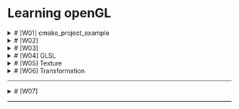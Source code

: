 # Learning openGL

<details>
  <summary># [W01] cmake_project_example</summary>

- I learned how to set up OpenGL on an M1 MacBook.
- CMake will be used for configuring and building projects.
- I will create a `CMakeLists.txt` file and configure and build the project using the command palette in VSCode.
- OpenGL will be compiled with Xcode (Apple supports OpenGL up to version 4.1).

## What should I learn this week?
In this chapter, I will set up my OpenGL environment on an M1 Mac running macOS.

I will use VSCode to progress in coding for graphics programming.

## Setup
Some extensions are needed in VSCode.

1. C/C++ extension.
2. ~~C/C++ Intellisense~~: Deprecated. It was merged into the C/C++ extension.
3. CMake.
4. CMake Tools.

## Compilation
On macOS, OpenGL has been officially deprecated. So, I will use OpenGL 3.3 to study computer graphics.
(I heard OpenGL 4.6 was released, but Apple supports only up to 4.1.)

Additionally, I need **Xcode** to compile OpenGL code.

## CMake
It surprised me! At 42 Seoul, I had to manually type all the `Makefile` commands to compile the source code and generate the executable file.
With CMake, it automatically creates the build directory and `Makefile` with just one action.

### CMakeLists.txt
This is a recipe to create the build directory. We can set the following points:

- Define build targets (e.g., `add_executable`, `add_library`).
- Set compiler options and link options.
- Find external libraries (`find_package`).
- Set installation rules.

In this chapter, I created a `CMakeLists.txt` like the one below:

```cmake
# Set minimum version of CMake
cmake_minimum_required(VERSION 3.14)

# Set variable PROJECT_NAME as cmake_project_example and specify C++ version
set(PROJECT_NAME cmake_project_example)
set(CMAKE_CXX_STANDARD 17)

# Define the project. The project() command sets the project name and language version.
project(${PROJECT_NAME})

# Add executable file for ${PROJECT_NAME} using src/main.cpp
add_executable(${PROJECT_NAME} src/main.cpp)
```

### Configuration & Build
In this class, I use the command palette for "CMake: Configure" and "CMake: Build".

1. **Configuration**  
   In this step, the `CMakeLists.txt` is processed, creating the build system (like a `Makefile`), and setting up the environment for the compiler, platform, etc.

2. **Build**  
   The sources are compiled, and object files are linked. All requested targets (libraries, executables, etc.) are built.

In our source code, `main.cpp`, we print "Hello, World!" to stdout. When we execute the built executable, we can see "Hello, World!" printed in the console.


</details>

<details>
<summary> # [W02] </summary>

## Including External Library Using CMake

### Add GLFW Dependency
- OpenGL is just an API for graphics.
- It doesn't have features like creating a window, creating and connecting a surface, or connecting a keyboard and mouse to the window.

For these utilities, we need the **GLFW** library. It will be included using CMake, making it easy to connect to our project.

### In the CMake File to Add External Library Dependency

<details><summary> Dependency.cmake File </summary>

```cmake
# include below adds an external project.
# Here, include allows us to use the ExternalProject_Add feature.
include(ExternalProject)

# Set variables for the dependency.
set(DEP_INSTALL_DIR ${PROJECT_BINARY_DIR}/install)
set(DEP_INCLUDE_DIR ${DEP_INSTALL_DIR}/include)
set(DEP_LIB_DIR ${DEP_INSTALL_DIR}/lib)

# ExternalProject_Add function creates a connection between our project and an external git project. 
# The external project will be automatically handled by CMake, and we also configure the CMake options for the external project.

ExternalProject_Add(
    dep_glfw
    GIT_REPOSITORY "https://github.com/glfw/glfw.git"
    GIT_TAG "3.3.3"
    GIT_SHALLOW 1
    UPDATE_COMMAND ""
    PATCH_COMMAND ""
    TEST_COMMAND ""
    CMAKE_ARGS
        -DCMAKE_INSTALL_PREFIX=${DEP_INSTALL_DIR}
        -DGLFW_BUILD_EXAMPLES=OFF 
        -DGLFW_BUILD_TESTS=OFF
        -DGLFW_BUILD_DOCS=OFF # These options can be found in glfw's CMakeLists.txt. 
        # Using the -D flag, we modify the options.
)

# Setting DEP_@@@@ variables as ${DEP_@@@@} + ###.
# Adding the dependency list and library file list.
set(DEP_LIST ${DEP_LIST} dep_glfw)
set(DEP_LIBS ${DEP_LIBS} glfw3)
```

</details>

If you want to include external libraries, it is better to separate the CMake file into *CMakeLists.txt* and *Dependency.cmake*. This makes managing external and internal libraries easier.

The above code is typed in *dependency.cmake*.

If the code is separated into two files, you need to include the external dependency in your *CMakeLists.txt*.

```cmake
# In CMakeLists.txt, include dependency.cmake
include(Dependency.cmake)

# Set the directories containing headers and libraries.
# In order:
# - location of header files → sets the headers for the compiler.
# - location of library files → specifies the location where the linker can find the necessary library files.
# - sets the libraries → defines the libraries that the linker will reference during compilation.
target_include_directories(${PROJECT_NAME} PUBLIC ${DEP_INCLUDE_DIR})
target_link_directories(${PROJECT_NAME} PUBLIC ${DEP_LIB_DIR})
target_link_libraries(${PROJECT_NAME} PUBLIC ${DEP_LIBS})
```

In *CMakeLists.txt*, we can set the information about the window.

```cmake
# GLFW window setting information
set(WINDOW_NAME "Hello, OpenGL!")
set(WINDOW_WIDTH 960)
set(WINDOW_HEIGHT 540)

# It's the same as "#define WINDOW_NAME "HELLO OPENGL"
# It replaces with a define macro.
target_compile_definitions(${PROJECT_NAME} PUBLIC
    WINDOW_NAME="${WINDOW_NAME}"
    WINDOW_WIDTH=${WINDOW_WIDTH}
    WINDOW_HEIGHT=${WINDOW_HEIGHT}
)

# Dependency files (${DEP_LIST}) must be built before my project.
add_dependencies(${PROJECT_NAME} ${DEP_LIST})
```

As I mentioned, I use macOS. On macOS, you need to explicitly link the required frameworks.

In *dependency.cmake*:

```cmake
if (APPLE)
    find_library(COCOA_FRAMEWORK Cocoa)
    find_library(IOKIT_FRAMEWORK IOKit)
    find_library(COREFOUNDATION_FRAMEWORK CoreFoundation)

    target_link_libraries(${PROJECT_NAME} PUBLIC
        ${COCOA_FRAMEWORK}
        ${IOKIT_FRAMEWORK}
        ${COREFOUNDATION_FRAMEWORK}
        ${OPENGL_FRAMEWORK}
    )
endif()
```

1. **Cocoa**:
   - A framework for constructing user interfaces.

2. **IOKit**:
   - A framework for handling hardware-related tasks, such as interacting with external devices and monitoring hardware status (displays, keyboards, mice, etc.).

3. **CoreFoundation**:
   - A framework for low-level data structures and utilities.
   - Provides tools like basic data types, strings, dates, and collections (arrays, dictionaries, etc.).
   - Helps interact between other macOS frameworks by providing various data types and algorithms.


## Adding Glad Dependency

You include it in the same way as GLFW, but you need to include the Glad header before GLFW. This is because GLFW relies on Glad for loading OpenGL function pointers.

## Booting the Window

1. **glfwInit()**
   - Initializes the GLFW library.
   - This is the first step in using GLFW.

2. **glfwWindowHint()**
   - This function provides information about the window settings.
   - It configures the window by using the hints we pass, such as the OpenGL version, profile, forward compatibility, etc.

3. **glfwCreateWindow()**
   - Creates the window we want with parameters like width, height, and window title.

4. **glfwMakeContextCurrent()**
   - Sets the specified window as the current context.

5. **gladLoadGLLoader()**
   - Loads the OpenGL functions for the current context using the given process address loader function.
   - After this call, OpenGL functions can be used.

6. **glfwWindowShouldClose()**
   - Returns a boolean indicating whether the window should close.

7. **glfwPollEvents()**
   - Checks for events such as keyboard or mouse input.

8. **glfwTerminate()**
   - Cleans up and terminates the GLFW library.

In this flow, we can add functions for graphics:
- **glClearColor()** and **glClear()**: Set the background color and clear the window with that color.
- **glfwSwapBuffers()**: Swaps the window's buffers to display the rendered image smoothly.

- **glfwSetFramebufferSizeCallback()** and **glfwSetKeyCallback()**: Set callback functions for window resize or key press events.

![Callback Function Working](./attachedFiles/image.png)

- **glViewport(0, 0, width, height)**
   - Sets the viewport, which determines the area of the window where rendering happens.
   - The first two parameters (0, 0) refer to the lower-left corner of the window, and the other two specify the width and height of the viewport.

   If the window size changes, you must call `glViewport()` again to reset the viewport size.


then, we can get this window.
![Hello openGL window](/attachedFiles/hello_openGL.png)

</details>

<details><summary> # [W03] </summary>

# Graphics Pipeline

- **Application**: The application provides the vertex locations and colors that we want to draw. In 3D graphics, we generally draw pictures using triangles. In this stage, OpenGL functions are called to handle drawing. After this step, the GPU will be used.

- **Geometry**: This stage processes vertex data and defines vertex positions. It determines how the triangle's location is perceived from a certain camera angle by transforming the geometry according to the camera's viewpoint.

- **Rasterization**: Converts transformed vertices into fragments (potential pixels), turning geometric information into pixels.

- **Pixel Processing**: Processes individual pixels and defines their color, often based on lighting, textures, or other effects.

## Programmable Shader

GLSL (OpenGL Shading Language) is used for GPU programming and is available from the OpenGL 3.3 core profile onward. We need to write the shader code directly.

- **Vertex Shader**: Calculates information for each vertex, such as position, normals, and other per-vertex attributes.
- **Fragment Shader**: Calculates information for each pixel, mainly determining its final color.

## OpenGL Shader

We write the code for vertex and fragment shaders and then build the program. Additionally, there is a way to build shaders before loading using SPIR-V (not covered in this class).

## Shader Code Loading

- Read the shader code from a file.
- Create a shader object and assign the shader code to it.
- Compile the shader.
- If compilation fails, report the error.

## In `src/common.h`

This header file contains commonly used functions.

### `std::optional<>`

```cpp
std::optional<std::string> LoadTextFile(const std::string &filename);
```

`std::optional<>` is a feature introduced in C++17. It provides a way to handle variables that might not have a value. You can check whether the variable has a value using the `has_value()` function.

## Shader Class Design

There is an OpenGL shader object. When an instance is created, it takes a filename for loading. If instance creation fails, we need to free the memory. This is managed using C++11 smart pointers.

### Smart Pointers

Smart pointers manage memory automatically (RAII). Explicit deletion is not needed.

- **`std::unique_ptr<>`**: Manages a memory block exclusively. When the object goes out of scope, it is automatically deleted by the destructor. There is only one owner of the memory, and ownership cannot be copied. Use move semantics to transfer ownership.

- **`std::shared_ptr<>`**: Shares ownership of the memory among multiple pointers. The memory is deleted when the last `shared_ptr` owning it is destroyed.

- **`std::weak_ptr<>`**: Provides access to an object managed by a `shared_ptr` without increasing its reference count, preventing cyclic references.

1. The constructor is private to prevent direct instantiation. Only `CreateFromFile()` can create an instance. Use `CreateFromFile` to create a shader object.

2. No `set()` function is provided. Shader data is managed within the shader object and is protected.

```cpp
ShaderUPtr Shader::CreateFromFile(const std::string& filename, GLenum shaderType)
{
    auto shader = ShaderUPtr(new Shader());
    if (!shader->LoadFile(filename, shaderType))
        return nullptr;
    return std::move(shader);
}
```

In the above code, we allocate memory for the shader using a smart pointer (`ShaderUPtr`, which is likely a type alias for `std::unique_ptr<Shader>`). Then, we load the shader file. If loading fails, we return `nullptr`, and the allocated memory is automatically cleaned up when the `unique_ptr` goes out of scope. Otherwise, we return the shader by using `std::move` to transfer ownership.

```cpp
bool Shader::LoadFile(const std::string &filename, GLenum shaderType)
{
    auto result = LoadTextFile(filename);
    if (!result.has_value()) // Checks if the optional has a value.
        return false;

    auto &code = result.value();
    const char *codePtr = code.c_str();
    int32_t codeLength = static_cast<int32_t>(code.length());

    // Create and compile shader
    m_shader = glCreateShader(shaderType);
    glShaderSource(m_shader, 1, &codePtr, &codeLength);
    glCompileShader(m_shader);

    // Check for compile errors
    int success = 0;
    glGetShaderiv(m_shader, GL_COMPILE_STATUS, &success);
    if (!success)
    {
        char infoLog[1024];
        glGetShaderInfoLog(m_shader, 1024, nullptr, infoLog);
        SPDLOG_ERROR("Failed to compile shader: \"{}\"", filename);
        SPDLOG_ERROR("Reason: {}", infoLog);
        return false;
    }
    return true;
}
```

`Shader::LoadFile` is used to load the shader file. If loading the shader file using the `LoadTextFile` function fails, it returns `false`.

After `LoadTextFile` is used, the shader source code is provided to OpenGL functions.

We then compile the shader code written in GLSL for use in our program. If the compilation is successful, it returns `true`. Otherwise, it returns an error log and `false`.

In this function, we create a shader object and provide it with the shader source code.

- **`glCreateShader`**: Creates an OpenGL shader object and returns an integer ID for the shader.
- **`glShaderSource`**: Sets the GLSL source code in the OpenGL shader object.
- **`glCompileShader`**: Compiles the shader source code.
- **`glGetShaderiv`**: Retrieves information about the shader, such as its compile status.
- **`glGetShaderInfoLog`**: Retrieves the compilation error log for the shader.
- **`glDeleteShader`**: Deletes the shader object.

## Program Class Design

- We will make a pipeline program connected with a vertex shader and a fragment shader for rendering.
- Enter the two shader files into the program and link them.
- If linking succeeds, create an OpenGL program object; otherwise, free the memory.

In OpenGL, a **program object** is like a container to manage multiple shader files. Shader files should be linked to the program. Then we can operate just one program that controls many shaders. The GPU can execute this program using the `glUseProgram` function.

### OpenGL Program Functions

1. **`glCreateProgram()`**  
   - Creates a new program object and returns the program ID (an integer value).
   - Example: `GLuint programID = glCreateProgram();`

2. **`glAttachShader(GLuint program, GLuint shader)`**  
   - Attaches the shader to a certain program. The program must have shaders attached before linking. In this case, 'attach' means pointing to the shader object's address so that the program can access it. At this moment, it doesn't know whether the shader has been compiled correctly.
   - Example: `glAttachShader(programID, vertexShaderID);`

3. **`glLinkProgram(GLuint program)`**  
   - Links the attached shaders to create the final executable shader program. If the shaders are compiled and linked correctly, this function succeeds.
   - It checks whether the attached shaders have any problems compiling or interacting with other shaders.
   - If this function succeeds, the GPU can perform rendering.
   - Example: `glLinkProgram(programID);`

4. **`glUseProgram(GLuint program)`**  
   - Uses this program for the current OpenGL context. By using this program, rendering will be done according to the shaders linked within.
   - Example: `glUseProgram(programID);`

5. **`glGetProgramiv(GLuint program, GLenum pname, GLint *params)`**  
   - Gets the program information and status, e.g., linking status.
   - Example: `glGetProgramiv(programID, GL_LINK_STATUS, &status);`

6. **`glGetProgramInfoLog(GLuint program, GLsizei maxLength, GLsizei *length, GLchar *infoLog)`**  
   - Retrieves the program information log (compilation or linking errors, warnings).
   - Example: `glGetProgramInfoLog(programID, 512, NULL, infoLog);`

7. **`glDetachShader(GLuint program, GLuint shader)`**  
   - Detaches the shader from the program. The shader and program are not deleted—just detached from each other.
   - Example: `glDetachShader(programID, vertexShaderID);`

8. **`glDeleteProgram(GLuint program)`**  
   - Deletes the program object to free the memory.
   - Example: `glDeleteProgram(programID);`

9. **`glValidateProgram(GLuint program)`**  
   - Checks whether the program is valid in the current context. This function is useful for finding errors or debugging.
   - Example: `glValidateProgram(programID);`

10. **`glIsProgram(GLuint program)`**  
    - Checks whether the program is a valid object.
    - Example: `if (glIsProgram(programID)) { /* Program is valid */ }`

Shader instances can be used by another program instance. So, they are designed using `ShaderPtr` formed of `shared_ptr`. A `unique_ptr` has only one owner, but a `shared_ptr` can have multiple owners.

If the pointer variable's data type is `shared_ptr`, a `unique_ptr` can be moved into a `shared_ptr` to share ownership.

## Refactoring by Context Class

**Refactoring** means improving the code to make it easier to understand and to have a clear structure.

Make it a habit to write code that works correctly first, then refactor to improve its structure. If the code gets bigger, it might be hard to reuse the code without proper structuring.

### Context Class Design

- Initialize GLFW / OpenGL Context / GLAD.
- Create objects to draw a picture (shader, program).
- Render.
- Free OpenGL objects to release memory.
- Terminate GLFW / program.

**Goals of the context class**: Manage the OpenGL objects and rendering code.

### VAO, VBO, EBO

- **Vertex Array Object (VAO)**: Like a container for VBO and EBO buffer statuses and attribute configurations.
- **Vertex Buffer Object (VBO)**: A buffer containing vertex information like position, color, etc., which is delivered to the GPU.
- **Element Buffer Object (EBO)**: A buffer delivering information about vertex indices.

1. Create VAO -> Bind it.
2. Create VBO / EBO -> Bind them -> Use `glBufferData` to deliver data to the GPU.
3. Let the GPU know about the delivered buffers. The `glVertexAttribPointer` function gives the GPU information about the buffer, and `glEnableVertexAttribArray` enables rendering with the delivered attributes.

After use, unbind the VAO to allow for rendering with other VAOs.

```cpp
GLuint vao;
glGenVertexArrays(1, &vao);
glBindVertexArray(vao);

// Set up VBO
GLuint vbo;
glGenBuffers(1, &vbo);
glBindBuffer(GL_ARRAY_BUFFER, vbo);
glBufferData(GL_ARRAY_BUFFER, size, data, GL_STATIC_DRAW);

// Set up EBO
GLuint ebo;
glGenBuffers(1, &ebo);
glBindBuffer(GL_ELEMENT_ARRAY_BUFFER, ebo);
glBufferData(GL_ELEMENT_ARRAY_BUFFER, size, data, GL_STATIC_DRAW);

// Set up vertex attributes
glVertexAttribPointer(0, 3, GL_FLOAT, GL_FALSE, stride, (void*)offset);
glEnableVertexAttribArray(0);

// Unbind VAO (optional, for good practice)
glBindVertexArray(0);
```

![intensive red dot](./attachedFiles/reddot.png)

## Vertex Input

Several kinds of information are needed for vertices: data transferring from CPU to GPU, vertex coordinates, etc.

1. **Prepare the vertex data**: In the lecture, this includes vertices and indices arrays.

2. **Vertex Buffer Object (VBO)**:
   - The `glGenBuffers` function creates a VBO. A VBO is a buffer object that can contain vertex data. Various pieces of information about vertices can be stored in a VBO. This data is stored in memory that the GPU can access (position, normal, tangent, color, texture coordinates, etc.).
   - This function allocates usable GPU memory and returns an integer value referring to the buffer ID. If you want to use this buffer in the current context, bind the buffer to the context using `glBindBuffer`.

3. **Storing the data into the Vertex Buffer Object**:
   - Vertex data in CPU memory should be delivered to the GPU (using the `glBufferData` function).

4. **Vertex Array Object (VAO) - Descriptor Object**:
   - The VAO stores the vertex data structure, like each vertex's byte size, how many bytes between vertices (stride), data type, etc. It holds the information about the buffer.
   - Then, enable the attributes for rendering by using `glVertexAttribPointer` and `glEnableVertexAttribArray`.
   - Images are drawn using the Program, VBO, and VAO.

![yellow_triangle](./attachedFiles/yt.png)

If you want to draw a square, let's draw two triangles. Using a VBO alone will require storing 6 vertices, but this is inefficient because we only need 4 unique vertices.

By using an EBO, we can provide information on how the vertices will be used and reused, reducing redundancy.

The vertex indices in the EBO will be used to draw in order, allowing us to reuse vertices.

![yellow_square](./attachedFiles/ys.png)

The rendering will draw the picture using the context bound with VAO, VBO, and EBO.

The `glDrawElements(GL_TRIANGLES, 6, GL_UNSIGNED_INT, 0)` function will draw the basic vertex shapes.

- **Primitive Type**: Specifies the type of primitives to render (e.g., `GL_TRIANGLES`).
- **Count**: The number of elements to render, which is the number of indices in the EBO.
- **Type**: Specifies the type of the values in the EBO (e.g., `GL_UNSIGNED_INT`).
- **Indices**: Specifies an offset in a buffer or a pointer to the indices (here, 0 since we're starting from the beginning).

## Buffer Class Design

VBO and EBO share the OpenGL functions (`glGenBuffers`, `glBindBuffer`, `glBufferData`, etc.). Therefore, we can create a class to manage buffers more efficiently.

## `VertexLayout` Class

The VAO manages the vertex buffer information. We can encapsulate this functionality in a `VertexLayout` class to handle VAO configurations and attribute setups.

</details>

<details><summary> # [W04] GLSL </summary>

## GLSL (OpenGL Shading Language)

A shader is a small program that runs on the GPU to perform rendering calculations. Rendering operations are executed in parallel across vertices and pixels.

GLSL is the shader language used in OpenGL for coding shaders.

Other shader languages include:

- **HLSL** (High-Level Shading Language) used in DirectX
- **Metal** used in Apple's Metal API
- **Cg** (C for Graphics) by NVIDIA, used in Unity3D

## Basic GLSL Structure

```glsl
#version version_number // Predefined macro

in type in_variable_name;

out type out_variable_name;

uniform type uniform_name;

void main() {
    // Process input(s) and perform graphics operations...
    // Output processed data to output variable
    out_variable_name = processed_data;
}
```

**Type Qualifiers**:

- **`in`**: Input to the shader program.
- **`out`**: Output from the shader program.
- **`uniform`**: Global variables that remain constant for all processed vertices or fragments during a single rendering call.

Shader code also has the `main()` function as an entry point. The shader's output should be stored in an `out` variable.

## GLSL Data Types

- **Basic Types**: `int`, `float`, `double`, `uint`, `bool`
- **Vector Types**:
  - `vecX` (float vectors), `bvecX` (bool vectors), `ivecX` (int vectors), `uvecX` (uint vectors), `dvecX` (double vectors)
  - `X` can be 2, 3, or 4, indicating the number of components.
- **Matrix Types**:
  - `matX`, `bmatX`, `imatX`, `umatX`, `dmatX`
  - `X` can be 2, 3, or 4, representing the dimensions of the square matrix.

### Vectors

- **Accessing Vector Elements**:
  - Use `.x`, `.y`, `.z`, `.w` to access each component.
  - Swizzling allows you to reorder or replicate components (e.g., `vec4 v; vec3 v_xyz = v.xyz;`).
  - Swizzling can also be done using `.rgba` for colors or `.stpq` for texture coordinates.

**Examples of Swizzling**:

```glsl
vec2 someVec;
vec4 differentVec = someVec.xyxx;
vec3 anotherVec = differentVec.zyx;
vec4 otherVec = someVec.xxxx + anotherVec.yxzy;
```

**Initializing Vectors**:

```glsl
vec2 vect = vec2(0.5, 0.7); // vec2 constructor
vec4 result = vec4(vect, 0.0, 0.0); // Using another vector to initialize
vec4 otherResult = vec4(result.xyz, 1.0); // Vector swizzling + another component
```

When using other vectors in vector initialization, the basic data types should be the same.

## `in` / `out`

Shaders use `in` and `out` qualifiers to define inputs and outputs.

Every shader should declare the correct `in`/`out` variables to interface with other shader stages.

### Vertex Shader

- Inputs are the vertex attributes provided by the application.
- You can set the attribute index using the following syntax:

  ```glsl
  layout(location = n) in type variable_name;
  ```

- **Important**: The vertex shader must set the output position `gl_Position`. If not, the vertex shader will not compile.

- **Rasterization**: The output of the vertex shader is used to interpolate primitives and calculate data for each pixel.
  
### Fragment Shader

- The interpolated data from the rasterization stage is provided as inputs to the fragment shader.

- For example, if the vertex shader outputs:

  ```glsl
  out vec4 vertexColor;
  ```

  Then the fragment shader should have:

  ```glsl
  in vec4 vertexColor;
  ```

  This linkage is important for passing data between shader stages.

**Uniforms**: Global variables that can be accessed by all shader stages. They hold constant values during the rendering of a primitive and are shared among all shader invocations.

To set the value of a uniform variable:

1. Get the uniform location using `glGetUniformLocation`.
2. Bind the program using `glUseProgram`.
3. Set the uniform value using `glUniform*` functions.

## Vertex Attributes

There is a lot of vertex information:

- Position
- Normal
- Tangent
- Color
- Texture Coordinates
- etc.

Each of them is a vertex attribute.

At this point, we are creating a color attribute for each vertex to pass color data from the vertex shader to the fragment shader.

![vertex color attrib](./attachedFiles/cq.png)


make the color attribution changed every render loops.

![alt text](./attachedFiles/화면-기록-2024-09-14-오후-1.09.39.gif)

---

</details>


<details><summary> # [W05] Texture </summary>

---

# Texture

It is hard to draw some objects in a picture by just setting the vertices because it would require too many vertices. Not only vertex positions but also color and texture information are needed.

## Texture Mapping
Texture mapping involves applying an image to the surface of a model by associating it with vertices.

## Texture Coordinates
- The texture image position corresponds to the vertex area.
- Texture coordinates are normalized to the range [0, 1], with the bottom-left corner as the origin.

Texture coordinates are provided as vertex attributes to the vertex shader.

During rasterization, each pixel's texture coordinate value is calculated.

In the fragment shader, the color of the texture image is fetched according to the texture coordinate.

## Texture Wrapping
How to handle texture coordinates that fall outside the [0, 1] range:

- `GL_REPEAT`: Repeats the texture image.
- `GL_MIRRORED_REPEAT`: Repeats the texture image, but mirrors it with each repeat.
- `GL_CLAMP_TO_EDGE`: Clamps the texture coordinate to the edge of the texture.
- `GL_CLAMP_TO_BORDER`: Clamps the texture coordinate to a border color.

Texture coordinates do not have to be within [0, 1]; these settings determine how to handle values outside this range.

## Texture Filtering
If the texture image size does not match the screen size, you need to decide how to sample texture pixels:

- `GL_NEAREST`: Selects the nearest pixel to the texture coordinate. This can result in noticeable pixelation.
- `GL_LINEAR`: Interpolates the values of the four nearest pixels. This provides smoother transitions.

## Texture in OpenGL
1. Create and bind OpenGL texture objects.
2. Set texture wrapping and filtering options.
3. Copy the image data to GPU memory.
4. Send the texture you want to use to the shader program as a uniform.

# Example
## Image Loading
1. Include `stb_image.h`.
   - `stb_image.h` is a library for loading image formats such as JPG, PNG, TGA, etc. It is a single-file public domain library, making it easy to use.

## Image Class Design

## Texture Application
- Add texture coordinates to vertex attributes.
- Create shaders that read the texture and define the pixel values.

## OpenGL Texture API
- `glGenTextures()`: Creates OpenGL texture objects.
- `glBindTexture()`: Binds a texture object to the current texture target.
- `glTexParameteri()`: Sets texture filter and wrapping parameters.
- `glTexImage2D(target, level, internalFormat, width, height, border, format, type, data)`
  - Transfers texture data from CPU memory to GPU memory, specifying how the data should be used.
  - `target`: Specifies the texture target (e.g., `GL_TEXTURE_2D`).
  - `level`: Specifies the mipmap level. 0 is the base level, related to mipmaps.
  - `internalFormat`: Specifies the format used by the GPU.
  - `width / height / border`: Specifies the texture width, height, and border size.
  - `format`: Specifies the format of the pixel data.
  - `type`: Specifies the data type of the pixel data.
  - `data`: Pointer to the image data.

- Power-of-2 (POT) textures are most efficient for GPUs.
- NPOT (Non-Power-Of-Two) textures may be unsupported depending on GPU specifications.

# Texture Refactoring
Since image data is used only once, a smart pointer might be too heavy for just creating textures. We use a simple pointer for the image in our class.

## Checker Image Creation
- Create a checkerboard image programmatically instead of downloading it.

## Mipmap
When the checkerboard is scaled down, artifacts may appear.
- If the texture pixel area is larger than the screen pixel, it is fine.
- But if the screen pixel covers more than one texture pixel, artifacts can occur.

-> Mipmaps are used to avoid this issue.
Mipmaps involve creating and using smaller versions of the texture image. As the screen size gets smaller, the appropriate smaller mipmap level is used to prevent distortion.

## Multiple Textures
Blending multiple textures in the fragment shader.

### How to Provide Textures to the Shader Program
The maximum number of textures that can be used in a shader program is 32. There are 32 texture slots available.

1. `glActiveTexture(textureSlot)`: Choose and activate a texture slot.
2. `glBindTexture(textureType, textureId)`: Bind the texture object to the currently active texture slot.
3. `glGetUniformLocation()`: Get the uniform location in the shader.
4. `glUniform1i()`: Set the texture slot index to the `sampler2D` uniform.

## Changes in context.cpp
1. Vertices
   - We provide just 6 elements per vertex. However, in this case, we need to include vertex position, color, and texture coordinates.
   - Therefore, 8 elements per vertex are needed.

2. SetAttrib
   - Inform the GPU of the data format using `glVertexAttribPointer()` and `glEnableVertexAttribArray`.
   - Since we added texture coordinates, we need to specify this to the GPU.

3. Loading the Image
   - Use the `stb` function to load image data into the program.

4. Making Texture Objects
   - Generate, bind, and set texture information using `glGenTextures()`, `glBindTexture()`, and `glTexParameteri()`.

---

</details>

<details><summary> # [W06] Transformation </summary>

# C++ Matrix/Vector Calculations
- GLSL provides many functions for matrix and vector operations.
- C++, by default, does not offer matrix and vector calculation tools.
→ To solve this, we use libraries.

## C++ Matrix Libraries
### Eigen3
- A C++ library for linear algebra.
- It is widely used in various libraries, such as OpenCV.
- Eigen3 is particularly useful for complex linear algebra calculations.

### GLM
- OpenGL Mathematics (GLM) library.
- It supports 3D graphics-related calculations, including 4D vectors and matrices.
→ Add GLM to `Dependency.cmake`.

GLM consists solely of header files, so you only need to copy the headers to your build directory.

```cmake
ExternalProject_Add(
	dep_glm
	GIT_REPOSITORY "https://github.com/g-truc/glm"
	GIT_TAG "0.9.9.8"
	GIT_SHALLOW 1
	UPDATE_COMMAND ""
	PATCH_COMMAND ""
	CONFIGURE_COMMAND ""
	BUILD_COMMAND ""
	TEST_COMMAND ""
	INSTALL_COMMAND ${CMAKE_COMMAND} -E copy_directory
		${PROJECT_BINARY_DIR}/dep_glm-prefix/src/dep_glm/glm
		${DEP_INSTALL_DIR}/include/glm
	)
	
set(DEP_LIST ${DEP_LIST} dep_glm)
```

Then, include the GLM library in `common.h`.

## Vertex Transformation
- Vertices in the VBO are fixed.
- The transformation matrix is passed into the vertex shader as a uniform variable.
- The matrix multiplication is performed within the vertex shader.
- The uniform matrix is passed to the shader using `glGetUniformLocation` and `glUniformMatrix4fv`.

# Coordinate Systems
- Coordinate systems define the position of vertices.
- A linear transformation can be interpreted as a change from one coordinate system to another.

## Transforming Between Coordinate Spaces
In OpenGL, the space where objects are rendered is the normalized device coordinate space, ranging from [-1, 1].
This space is also known as the canonical space.

An object's position is initially described in local space. To render this object in canonical space, it must undergo several transformations:
1. Local Space → World Space
2. World Space → View Space
3. View Space → Canonical Space

### Transformation Matrices
- **Model Matrix**: Transforms from local space to world space.
- **View Matrix**: Transforms from world space to camera space.
- **Projection Matrix**: Transforms from camera space to canonical space.

In clip space (canonical space), objects that fall outside the [-1, 1] range will be clipped.

## Projection Methods
### 1. Orthographic Projection
An orthographic projection maintains parallel lines, meaning they remain parallel after the transformation.
- Parameters: left, right, bottom, top, near, far (total of 6)
- The projection matrix has -1 on the z-axis to account for the transition from right-handed to left-handed coordinates after clipping.

### 2. Perspective Projection
Parallel lines will converge at a single point in perspective projection. 
- The further an object is, the smaller it appears.
- Parameters: aspect ratio, field of view (FoV), near, far.

Using these matrices (MVP: Model-View-Projection), local space can be transformed into clip space.

## Creating a 3D Cube
In 3D, depth is a crucial factor in determining whether an object is in front of or behind another.
→ This requires the use of a depth buffer (also called a z-buffer).

### Depth Testing
Before updating pixel data, the depth of the current pixel is compared to the value stored in the z-buffer at the same location.
- If the current pixel's depth is greater (further away) than the z-buffer value, it will not be drawn.
- The z-buffer's initial value is 1, where 1 represents the furthest possible depth.

### OpenGL Commands for Depth Testing
- `glEnable(GL_DEPTH_TEST)`: Enables depth testing.
- `glDisable(GL_DEPTH_TEST)`: Disables depth testing.

The default condition for depth testing is `GL_LESS`, meaning the pixel with a lesser depth value (closer to the camera) will be drawn.

</details>

---

<details><summary> # [W07] </summary>

# Camera/View Space
- It is necessary to determine when and where to look at in 3D space.
- The view transformation is created from the parameters controlling the camera.

## Camera Parameters
- **Position**: Where the camera is located.
- **Target**: The point the camera is looking at.
- **Up Vector**: The direction that defines "up" for the camera.

The camera's matrix is the inverse of the transformation matrix that converts from local space to world space.

```c++
	float x = sinf((float)glfwGetTime() * glm::pi<float>() * 2.0f) * 3.0f;
	auto cameraPos = glm::vec3(x, 0.0f, 3.0f);
	auto cameraTarget = glm::vec3(0.0f, 0.0f, 0.0f);
	auto cameraUp = glm::vec3(0.0f, 1.0f, 0.0f);

	// Compute the camera basis vectors (Z, X, Y)
	// auto cameraZ = glm::normalize(cameraPos - cameraTarget);
	// auto cameraX = glm::normalize(glm::cross(cameraUp, cameraZ));
	// auto cameraY = glm::cross(cameraZ, cameraX);

	// Create the camera matrix
	// auto cameraMat = glm::mat4(
	// 	glm::vec4(cameraX, 0.0f),
	// 	glm::vec4(cameraY, 0.0f),
	// 	glm::vec4(cameraZ, 0.0f),
	// 	glm::vec4(cameraPos, 1.0f)
	// );

	// Obtain the view matrix by inverting the camera matrix
	// auto view = glm::inverse(cameraMat);
	auto view = glm::lookAt(cameraPos, cameraTarget, cameraUp);
```

The `glm::lookAt` function computes the view transformation matrix from `cameraPos`, `cameraTarget` (also called `cameraFront`), and `cameraUp`.
If we calculate the camera position every frame, we can get a different point of view dynamically.

# Interactive Camera
An interactive camera allows the user to control it using keyboard and mouse inputs.
We store the camera information within the context class.

```c++
glm::vec3 m_cameraPos { glm::vec3(0.0f, 0.0f, 3.0f) };
glm::vec3 m_cameraFront { glm::vec3(0.0f, 0.0f, -1.0f) }; // This represents the direction the camera is facing.
glm::vec3 m_cameraUp { glm::vec3(0.0f, 1.0f, 0.0f) };
```

`ProcessInput(GLFWwindow* window)`: This function calculates the camera position based on keyboard input.
Before rendering, the camera position should be updated by calling `ProcessInput`.

## Resizing the Screen
We need to adjust the aspect ratio of the perspective projection when the screen size changes.
Thus, the `context` class should have `Reshape()`, `m_width`, and `m_height` members.

`Reshape()` should be called whenever the window size is changed.
We can set up a callback in `main.cpp` using `glfwSetFramebufferSizeCallback` to handle resizing.

---

## Object Rotation
- **Euler Angles**: A common way to represent rotation.
-> Three angles are used: roll (z-axis), pitch (x-axis), and yaw (y-axis).

Usually, for camera rotation, roll (z-axis) is not used.
-> The roll is controlled by the up vector.
Yaw and pitch are typically used to express the direction the camera is facing.

We should include variables for these rotation angles in the `context` class.

### Member Variables:
- `m_cameraPitch`
- `m_cameraYaw`
- `m_cameraControl`

### Member Functions:
- `m_prevMousePos`
- `MouseMove`
- `MouseButton`

These functions update the member variables each frame.
We need to register GLFW callback functions for handling mouse and keyboard input in the system.

---

**Result:**
* ![Resulting Image](<./attachedFiles/화면 기록 2024-09-18 오후 3.14.13.gif>)

</details>

---
